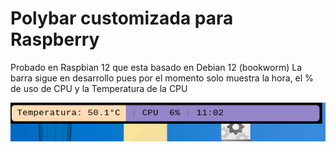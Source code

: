 # Polybar customizada para Raspberry

Probado en Raspbian 12 que esta basado en Debian 12 (bookworm)
La barra sigue en desarrollo pues por el momento solo muestra la hora, el % de uso de CPU y la Temperatura de la CPU

![Barra en vivo](images/Polybar.png)
